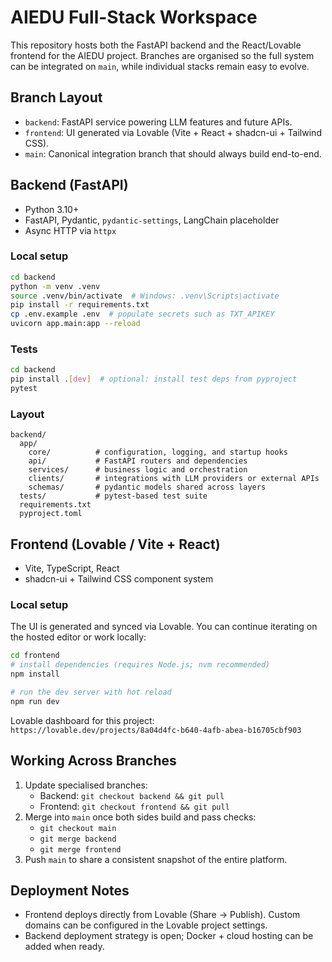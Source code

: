# AIEDU Full-Stack Workspace

This repository hosts both the FastAPI backend and the React/Lovable frontend for the AIEDU project. Branches are organised so the full system can be integrated on `main`, while individual stacks remain easy to evolve.

## Branch Layout

- `backend`: FastAPI service powering LLM features and future APIs.
- `frontend`: UI generated via Lovable (Vite + React + shadcn-ui + Tailwind CSS).
- `main`: Canonical integration branch that should always build end-to-end.

## Backend (FastAPI)

- Python 3.10+
- FastAPI, Pydantic, `pydantic-settings`, LangChain placeholder
- Async HTTP via `httpx`

### Local setup

```bash
cd backend
python -m venv .venv
source .venv/bin/activate  # Windows: .venv\Scripts\activate
pip install -r requirements.txt
cp .env.example .env  # populate secrets such as TXT_APIKEY
uvicorn app.main:app --reload
```

### Tests

```bash
cd backend
pip install .[dev]  # optional: install test deps from pyproject
pytest
```

### Layout

```
backend/
  app/
    core/          # configuration, logging, and startup hooks
    api/           # FastAPI routers and dependencies
    services/      # business logic and orchestration
    clients/       # integrations with LLM providers or external APIs
    schemas/       # pydantic models shared across layers
  tests/           # pytest-based test suite
  requirements.txt
  pyproject.toml
```

## Frontend (Lovable / Vite + React)

- Vite, TypeScript, React
- shadcn-ui + Tailwind CSS component system

### Local setup

The UI is generated and synced via Lovable. You can continue iterating on the hosted editor or work locally:

```bash
cd frontend
# install dependencies (requires Node.js; nvm recommended)
npm install

# run the dev server with hot reload
npm run dev
```

Lovable dashboard for this project: `https://lovable.dev/projects/8a04d4fc-b640-4afb-abea-b16705cbf903`

## Working Across Branches

1. Update specialised branches:
   - Backend: `git checkout backend && git pull`
   - Frontend: `git checkout frontend && git pull`
2. Merge into `main` once both sides build and pass checks:
   - `git checkout main`
   - `git merge backend`
   - `git merge frontend`
3. Push `main` to share a consistent snapshot of the entire platform.

## Deployment Notes

- Frontend deploys directly from Lovable (Share → Publish). Custom domains can be configured in the Lovable project settings.
- Backend deployment strategy is open; Docker + cloud hosting can be added when ready.
